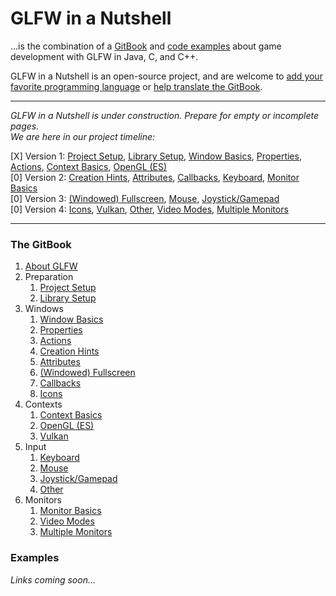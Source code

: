 # GLFW in a Nutshell

...is the combination of a [GitBook](https://desertcookie.gitbook.io/glfw-in-a-nutshell) and [code examples](https://github.com/DesertCookie/GLFW-in-a-Nutshell/tree/master/examples) about game development with GLFW in Java, C, and C++.

GLFW in a Nutshell is an open-source project, and are welcome to [add your favorite programming language](https://github.com/DesertCookie/GLFW-in-a-Nutshell/issues/new?assignees=&labels=Language+Addition&template=language-addition.md&title=) or [help translate the GitBook](https://github.com/DesertCookie/GLFW-in-a-Nutshell/issues/new?assignees=&labels=Translation&template=translation.md&title=Translation+to+LANGUAGE).

---

*GLFW in a Nutshell is under construction. Prepare for empty or incomplete pages.  
We are here in our project timeline:*

[X] Version 1: [Project Setup](https://desertcookie.gitbook.io/glfw-in-a-nutshell/preparation/project-setup), [Library Setup](https://desertcookie.gitbook.io/glfw-in-a-nutshell/preparation/library-setup), [Window Basics](https://desertcookie.gitbook.io/glfw-in-a-nutshell/windows/window-basics), [Properties](https://desertcookie.gitbook.io/glfw-in-a-nutshell/windows/properties), [Actions](https://desertcookie.gitbook.io/glfw-in-a-nutshell/windows/actions), [Context Basics](https://desertcookie.gitbook.io/glfw-in-a-nutshell/contexts/context-basics), [OpenGL \(ES\)](https://desertcookie.gitbook.io/glfw-in-a-nutshell/contexts/opengl)  
[0] Version 2: [Creation Hints](https://desertcookie.gitbook.io/glfw-in-a-nutshell/windows/creation-hints), [Attributes](https://desertcookie.gitbook.io/glfw-in-a-nutshell/windows/attributes), [Callbacks](https://desertcookie.gitbook.io/glfw-in-a-nutshell/windows/callbacks), [Keyboard](https://desertcookie.gitbook.io/glfw-in-a-nutshell/input/keyboard), [Monitor Basics](https://desertcookie.gitbook.io/glfw-in-a-nutshell/monitors/monitor-basics)  
[0] Version 3: [\(Windowed\) Fullscreen](https://desertcookie.gitbook.io/glfw-in-a-nutshell/windows/windowed-fullscreen), [Mouse](https://desertcookie.gitbook.io/glfw-in-a-nutshell/input/mouse), [Joystick/Gamepad](https://desertcookie.gitbook.io/glfw-in-a-nutshell/input/joystick)  
[0] Version 4: [Icons](https://desertcookie.gitbook.io/glfw-in-a-nutshell/windows/icons), [Vulkan](https://desertcookie.gitbook.io/glfw-in-a-nutshell/contexts/vulkan), [Other](https://desertcookie.gitbook.io/glfw-in-a-nutshell/input/other), [Video Modes](https://desertcookie.gitbook.io/glfw-in-a-nutshell/monitors/video-modes), [Multiple Monitors](https://desertcookie.gitbook.io/glfw-in-a-nutshell/monitors/multiple-monitors)

---

### The GitBook

1. [About GLFW](https://desertcookie.gitbook.io/glfw-in-a-nutshell)
2. Preparation
   1. [Project Setup](https://desertcookie.gitbook.io/glfw-in-a-nutshell/preparation/project-setup)
   2. [Library Setup](https://desertcookie.gitbook.io/glfw-in-a-nutshell/preparation/library-setup)
3. Windows
   1. [Window Basics](https://desertcookie.gitbook.io/glfw-in-a-nutshell/windows/window-basics)
   2. [Properties](https://desertcookie.gitbook.io/glfw-in-a-nutshell/windows/properties)
   3. [Actions](https://desertcookie.gitbook.io/glfw-in-a-nutshell/windows/actions)
   4. [Creation Hints](https://desertcookie.gitbook.io/glfw-in-a-nutshell/windows/creation-hints)
   5. [Attributes](https://desertcookie.gitbook.io/glfw-in-a-nutshell/windows/attributes)
   6. [\(Windowed\) Fullscreen](https://desertcookie.gitbook.io/glfw-in-a-nutshell/windows/windowed-fullscreen)
   7. [Callbacks](https://desertcookie.gitbook.io/glfw-in-a-nutshell/windows/callbacks)
   8. [Icons](https://desertcookie.gitbook.io/glfw-in-a-nutshell/windows/icons)
4. Contexts
   1. [Context Basics](https://desertcookie.gitbook.io/glfw-in-a-nutshell/contexts/context-basics)
   2. [OpenGL \(ES\)](https://desertcookie.gitbook.io/glfw-in-a-nutshell/contexts/opengl)
   3. [Vulkan](https://desertcookie.gitbook.io/glfw-in-a-nutshell/contexts/vulkan)
5. Input
   1. [Keyboard](https://desertcookie.gitbook.io/glfw-in-a-nutshell/input/keyboard)
   2. [Mouse](https://desertcookie.gitbook.io/glfw-in-a-nutshell/input/mouse)
   3. [Joystick/Gamepad](https://desertcookie.gitbook.io/glfw-in-a-nutshell/input/joystick)
   4. [Other](https://desertcookie.gitbook.io/glfw-in-a-nutshell/input/other)
6. Monitors
   1. [Monitor Basics](https://desertcookie.gitbook.io/glfw-in-a-nutshell/monitors/monitor-basics)
   2. [Video Modes](https://desertcookie.gitbook.io/glfw-in-a-nutshell/monitors/video-modes)
   3. [Multiple Monitors](https://desertcookie.gitbook.io/glfw-in-a-nutshell/monitors/multiple-monitors)

### Examples

*Links coming soon...*
